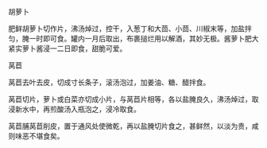 胡萝卜

肥鲜胡萝卜切作片，沸汤焯过，控干，入葱丁和大茴、小茴、川椒末等，加盐拌匀，腌一时即可食。罐内一月后取出，布裹搥烂用以解酒，其妙无极。酱萝卜肥大紧实萝卜酱浸一二日即食，甜脆可爱。

莴苣

莴苣去叶去皮，切成寸长条子，滚汤泡过，加姜油、糖、醋拌食。

莴苣切片，萝卜或白菜亦切成小片，与莴苣片相等，各以盐腌良久，沸汤焯过，取浸新水中，再煎酸汤入瓶泡之，浸冷取食。

莴苣脯莴苣削皮，置于通风处使微乾，再以盐腌切片食之，甚鲜然，以淡为贵，咸则味恶不堪食矣。